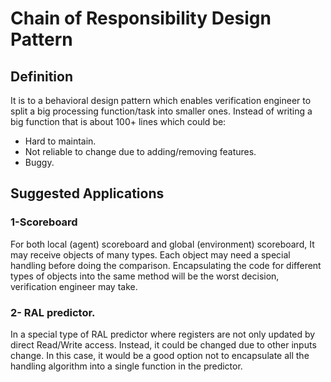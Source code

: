 # Chain of Responsibility Design Pattern

## Definition

It is to a behavioral design pattern which enables verification engineer to split a big processing function/task into smaller ones. Instead of
writing a big function that is about 100+ lines which could be:
- Hard to maintain.
- Not reliable to change due to adding/removing features.
- Buggy.

## Suggested Applications

### 1-Scoreboard
For both local (agent) scoreboard and global (environment) scoreboard, It may receive objects of many types. Each object may need a special handling before doing the comparison. Encapsulating the code for different types of objects into the same method will be the worst decision, verification engineer may take.

### 2- RAL predictor.
In a special type of RAL predictor where registers are not only updated by direct Read/Write access. Instead, it could be changed due to other inputs change. In this case, it would be a good option not to encapsulate all the handling algorithm into a single function in the predictor.